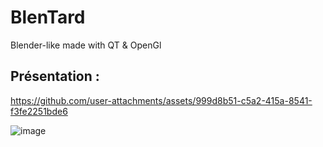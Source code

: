 # BlenTard
Blender-like made with QT &amp; OpenGl

## Présentation : 
https://github.com/user-attachments/assets/999d8b51-c5a2-415a-8541-f3fe2251bde6


![image](https://github.com/user-attachments/assets/c4a78fae-f95a-403b-832e-39b5e1e531c7)



